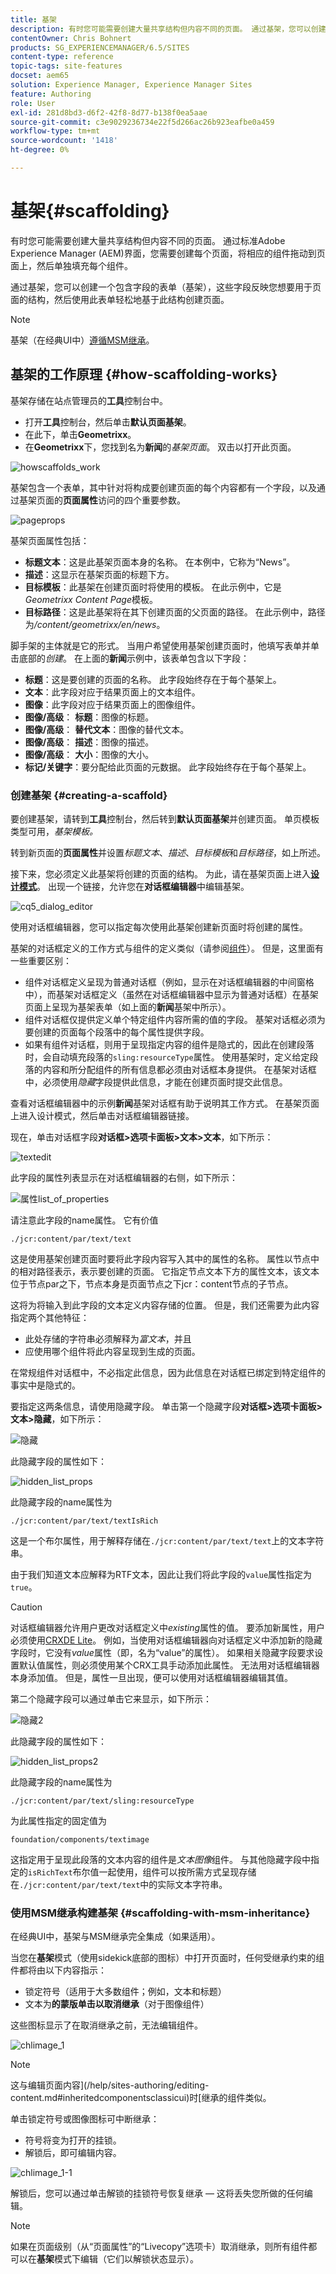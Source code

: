 ```yaml
---
title: 基架
description: 有时您可能需要创建大量共享结构但内容不同的页面。 通过基架，您可以创建一个包含字段的表单（基架），这些字段反映您想要用于页面的结构，然后使用此表单轻松地基于此结构创建页面。
contentOwner: Chris Bohnert
products: SG_EXPERIENCEMANAGER/6.5/SITES
content-type: reference
topic-tags: site-features
docset: aem65
solution: Experience Manager, Experience Manager Sites
feature: Authoring
role: User
exl-id: 281d8bd3-d6f2-42f8-8d77-b138f0ea5aae
source-git-commit: c3e9029236734e22f5d266ac26b923eafbe0a459
workflow-type: tm+mt
source-wordcount: '1418'
ht-degree: 0%

---
```


# 基架{#scaffolding}

有时您可能需要创建大量共享结构但内容不同的页面。 通过标准Adobe Experience Manager (AEM)界面，您需要创建每个页面，将相应的组件拖动到页面上，然后单独填充每个组件。

通过基架，您可以创建一个包含字段的表单（基架），这些字段反映您想要用于页面的结构，然后使用此表单轻松地基于此结构创建页面。

>[!NOTE]
>
>基架（在经典UI中）[遵循MSM继承](#scaffolding-with-msm-inheritance)。

## 基架的工作原理 {#how-scaffolding-works}

基架存储在站点管理员的&#x200B;**工具**&#x200B;控制台中。

* 打开&#x200B;**工具**&#x200B;控制台，然后单击&#x200B;**默认页面基架**。
* 在此下，单击&#x200B;**Geometrixx**。
* 在&#x200B;**Geometrixx**&#x200B;下，您找到名为&#x200B;**新闻**&#x200B;的&#x200B;*基架页面*。 双击以打开此页面。

![howscaffolds_work](assets/howscaffolds_work.png)

基架包含一个表单，其中针对将构成要创建页面的每个内容都有一个字段，以及通过基架页面的&#x200B;**页面属性**&#x200B;访问的四个重要参数。

![pageprops](assets/pageprops.png)

基架页面属性包括：

* **标题文本**：这是此基架页面本身的名称。 在本例中，它称为“News”。
* **描述**：这显示在基架页面的标题下方。
* **目标模板**：此基架在创建页面时将使用的模板。 在此示例中，它是&#x200B;*Geometrixx Content Page*&#x200B;模板。
* **目标路径**：这是此基架将在其下创建页面的父页面的路径。 在此示例中，路径为&#x200B;*/content/geometrixx/en/news*。

脚手架的主体就是它的形式。 当用户希望使用基架创建页面时，他填写表单并单击底部的&#x200B;*创建*。 在上面的&#x200B;**新闻**&#x200B;示例中，该表单包含以下字段：

* **标题**：这是要创建的页面的名称。 此字段始终存在于每个基架上。
* **文本**：此字段对应于结果页面上的文本组件。
* **图像**：此字段对应于结果页面上的图像组件。
* **图像/高级**： **标题**：图像的标题。
* **图像/高级**： **替代文本**：图像的替代文本。
* **图像/高级**： **描述**：图像的描述。
* **图像/高级**： **大小**：图像的大小。
* **标记/关键字**：要分配给此页面的元数据。 此字段始终存在于每个基架上。

### 创建基架 {#creating-a-scaffold}

要创建基架，请转到&#x200B;**工具**&#x200B;控制台，然后转到&#x200B;**默认页面基架**&#x200B;并创建页面。 单页模板类型可用，*基架模板。*

转到新页面的&#x200B;**页面属性**&#x200B;并设置&#x200B;*标题文本*、*描述*、*目标模板*&#x200B;和&#x200B;*目标路径*，如上所述。

接下来，您必须定义此基架将创建的页面的结构。 为此，请在基架页面上进入&#x200B;**[设计模式](/help/sites-authoring/page-authoring.md#sidekick)**。 出现一个链接，允许您在&#x200B;**对话框编辑器**&#x200B;中编辑基架。

![cq5_dialog_editor](assets/cq5_dialog_editor.png)

使用对话框编辑器，您可以指定每次使用此基架创建新页面时将创建的属性。

基架的对话框定义的工作方式与组件的定义类似（请参阅[组件](/help/sites-developing/components.md)）。 但是，这里面有一些重要区别：

* 组件对话框定义呈现为普通对话框（例如，显示在对话框编辑器的中间窗格中），而基架对话框定义（虽然在对话框编辑器中显示为普通对话框）在基架页面上呈现为基架表单（如上面的&#x200B;**新闻**&#x200B;基架中所示）。
* 组件对话框仅提供定义单个特定组件内容所需的值的字段。 基架对话框必须为要创建的页面每个段落中的每个属性提供字段。
* 如果有组件对话框，则用于呈现指定内容的组件是隐式的，因此在创建段落时，会自动填充段落的`sling:resourceType`属性。 使用基架时，定义给定段落的内容和所分配组件的所有信息都必须由对话框本身提供。 在基架对话框中，必须使用&#x200B;*隐藏*&#x200B;字段提供此信息，才能在创建页面时提交此信息。

查看对话框编辑器中的示例&#x200B;**新闻**&#x200B;基架对话框有助于说明其工作方式。 在基架页面上进入设计模式，然后单击对话框编辑器链接。

现在，单击对话框字段&#x200B;**对话框>选项卡面板>文本>文本**，如下所示：

![textedit](assets/textedit.png)

此字段的属性列表显示在对话框编辑器的右侧，如下所示：

![属性list_of_properties](assets/list_of_properties.png)

请注意此字段的name属性。 它有价值

`./jcr:content/par/text/text`

这是使用基架创建页面时要将此字段内容写入其中的属性的名称。 属性以节点中的相对路径表示，表示要创建的页面。 它指定节点文本下方的属性文本，该文本位于节点par之下，节点本身是页面节点之下jcr：content节点的子节点。

这将为将输入到此字段的文本定义内容存储的位置。 但是，我们还需要为此内容指定两个其他特征：

* 此处存储的字符串必须解释为&#x200B;*富文本*，并且
* 应使用哪个组件将此内容呈现到生成的页面。

在常规组件对话框中，不必指定此信息，因为此信息在对话框已绑定到特定组件的事实中是隐式的。

要指定这两条信息，请使用隐藏字段。 单击第一个隐藏字段&#x200B;**对话框>选项卡面板>文本>隐藏**，如下所示：

![隐藏](assets/hidden.png)

此隐藏字段的属性如下：

![hidden_list_props](assets/hidden_list_props.png)

此隐藏字段的name属性为

`./jcr:content/par/text/textIsRich`

这是一个布尔属性，用于解释存储在`./jcr:content/par/text/text`上的文本字符串。

由于我们知道文本应解释为RTF文本，因此让我们将此字段的`value`属性指定为`true`。

>[!CAUTION]
>
>对话框编辑器允许用户更改对话框定义中&#x200B;*existing*&#x200B;属性的值。 要添加新属性，用户必须使用[CRXDE Lite](/help/sites-developing/developing-with-crxde-lite.md)。 例如，当使用对话框编辑器向对话框定义中添加新的隐藏字段时，它没有&#x200B;*value*&#x200B;属性（即，名为“value”的属性）。 如果相关隐藏字段要求设置默认值属性，则必须使用某个CRX工具手动添加此属性。 无法用对话框编辑器本身添加值。 但是，属性一旦出现，便可以使用对话框编辑器编辑其值。

第二个隐藏字段可以通过单击它来显示，如下所示：

![隐藏2](assets/hidden2.png)

此隐藏字段的属性如下：

![hidden_list_props2](assets/hidden_list_props2.png)

此隐藏字段的name属性为

`./jcr:content/par/text/sling:resourceType`

为此属性指定的固定值为

`foundation/components/textimage`

这指定用于呈现此段落的文本内容的组件是&#x200B;*文本图像*&#x200B;组件。 与其他隐藏字段中指定的`isRichText`布尔值一起使用，组件可以按所需方式呈现存储在`./jcr:content/par/text/text`中的实际文本字符串。

### 使用MSM继承构建基架 {#scaffolding-with-msm-inheritance}

在经典UI中，基架与MSM继承完全集成（如果适用）。

当您在&#x200B;**基架**&#x200B;模式（使用sidekick底部的图标）中打开页面时，任何受继承约束的组件都将由以下内容指示：

* 锁定符号（适用于大多数组件；例如，文本和标题）
* 文本为&#x200B;**的蒙版单击以取消继承**（对于图像组件）

这些图标显示了在取消继承之前，无法编辑组件。

![chlimage_1](assets/chlimage_1.jpeg)

>[!NOTE]
>
>这与编辑页面内容](/help/sites-authoring/editing-content.md#inheritedcomponentsclassicui)时[继承的组件类似。

单击锁定符号或图像图标可中断继承：

* 符号将变为打开的挂锁。
* 解锁后，即可编辑内容。

![chlimage_1-1](assets/chlimage_1-1.jpeg)

解锁后，您可以通过单击解锁的挂锁符号恢复继承 — 这将丢失您所做的任何编辑。

>[!NOTE]
>
>如果在页面级别（从“页面属性”的“Livecopy”选项卡）取消继承，则所有组件都可以在&#x200B;**基架**&#x200B;模式下编辑（它们以解锁状态显示）。

